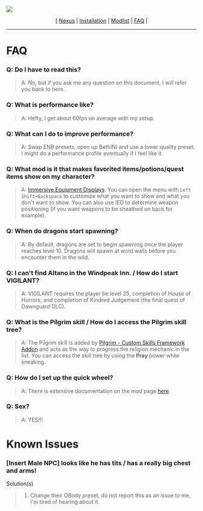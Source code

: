 ![](https://raw.githubusercontent.com/TwistedModding/TwistedModdingLists/refs/heads/main/Twisted%20Skyrim%20logo.webp)

<p align="center">
  [ <a href="https://www.nexusmods.com/skyrimspecialedition/mods/87820](https://www.nexusmods.com/skyrimspecialedition/mods/132034">Nexus</a> |
  <a href="https://github.com/TwistedModding/TwistedModdingLists/blob/main/README.md">Installation</a> |
  <a href="https://loadorderlibrary.com/lists/Twisted-Skyrim">Modlist</a> |
  <a href="https://github.com/TwistedModding/TwistedModdingLists/blob/main/FAQ.md">FAQ</a> |
</p>

---

# FAQ

### Q: Do I have to read this?
> A: No, but if you ask me any question on this document, I will refer you back to here.

### Q: What is performance like?
> A: Hefty, I get about 60fps on average with my setup.

### Q: What can I do to improve performance?
> A: Swap ENB presets, open up BethINI and use a lower quality preset. I might do a performance profile eventually if I feel like it



### Q: What mod is it that makes favorited items/potions/quest items show on my character?
> A: [Immersive Equipment Displays](https://www.nexusmods.com/skyrimspecialedition/mods/62001). You can open the menu with `Left Shift+Backspace` to customize what you want to show and what you don't want to show. You can also use IED to determine weapon positioning (if you want weapons to be sheathed on back for example).

### Q: When do dragons start spawning?  
> A: By default, dragons are set to begin spawning once the player reaches level 10. Dragons will spawn at word walls before you encounter them in the wild.

### Q: I can't find Altano in the Windpeak Inn. / How do I start VIGILANT?  
> A: VIGILANT requires the player be level 25, completion of House of Horrors, and completion of Kindred Judgement (the final quest of Dawnguard DLC).

### Q: What is the Pilgrim skill / How do I access the Pilgrim skill tree?
> A: The Pilgrim skill is added by [Pilgrim - Custom Skills Framework Addon](https://www.nexusmods.com/skyrimspecialedition/mods/93913) and acts as the way to progress the religion mechanic in the list. You can access the skill tree by using the **Pray** power while sneaking.

### Q: How do I set up the quick wheel?
> A: There is extensive documentation on the mod page [here](https://www.nexusmods.com/skyrimspecialedition/mods/97345).


### Q: Sex?
> A: YES!!!

# Known Issues

### [Insert Male NPC] looks like he has tits / has a really big chest and arms!
Solution(s)
> 1. Change their OBody preset, do not report this as an issue to me, I'm tired of hearing about it.
